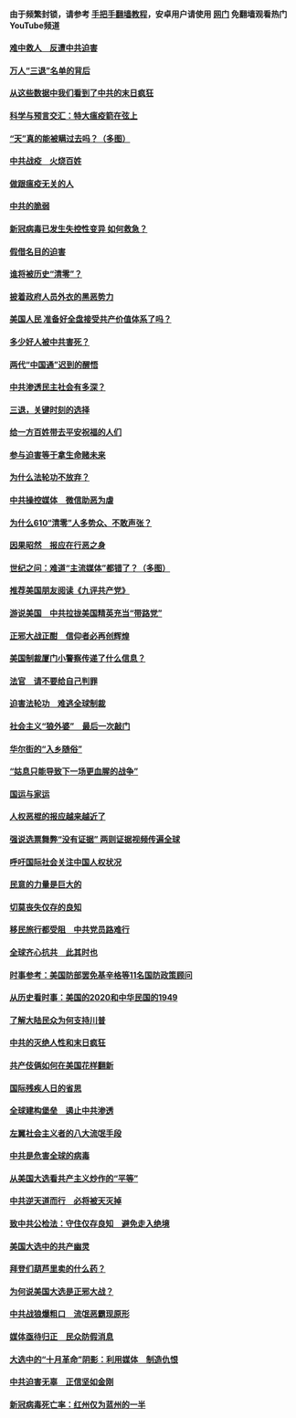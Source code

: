 #### 由于频繁封锁，请参考 [手把手翻墙教程](https://github.com/gfw-breaker/guides/wiki/)，安卓用户请使用 [网门](https://github.com/gfw-breaker/nogfw/blob/master/dl.md?t=01151700) 免翻墙观看热门YouTube频道 

#### [难中救人　反遭中共迫害](../pages/251/418414.md?t=01151700) 

#### [万人“三退”名单的背后](../pages/251/418505.md?t=01151700) 

#### [从这些数据中我们看到了中共的末日疯狂](../pages/251/418420.md?t=01151700) 

#### [科学与预言交汇：特大瘟疫箭在弦上](../pages/251/418266.md?t=01151700) 

#### [“天”真的能被瞒过去吗？（多图）](../pages/251/418308.md?t=01151700) 

#### [中共战疫　火烧百姓](../pages/251/418220.md?t=01151700) 

#### [做跟瘟疫无关的人](../pages/251/418171.md?t=01151700) 

#### [中共的脆弱](../pages/251/418196.md?t=01151700) 

#### [新冠病毒已发生失控性变异 如何救急？](../pages/251/418032.md?t=01151700) 

#### [假借名目的迫害](../pages/251/418055.md?t=01151700) 

#### [谁将被历史“清零”？](../pages/251/417485.md?t=01151700) 

#### [披着政府人员外衣的黑恶势力](../pages/251/417442.md?t=01151700) 

#### [美国人民 准备好全盘接受共产价值体系了吗？](../pages/251/417491.md?t=01151700) 

#### [多少好人被中共害死？](../pages/251/417144.md?t=01151700) 

#### [两代“中国通”迟到的醒悟](../pages/251/417064.md?t=01151700) 

#### [中共渗透民主社会有多深？](../pages/251/417063.md?t=01151700) 

#### [三退，关键时刻的选择](../pages/251/416969.md?t=01151700) 

#### [给一方百姓带去平安祝福的人们](../pages/251/416941.md?t=01151700) 

#### [参与迫害等于拿生命赌未来](../pages/251/416856.md?t=01151700) 

#### [为什么法轮功不放弃？](../pages/251/416864.md?t=01151700) 

#### [中共操控媒体　微信助恶为虐](../pages/251/416724.md?t=01151700) 

#### [为什么610“清零”人多势众、不敢声张？](../pages/251/416632.md?t=01151700) 

#### [因果昭然　报应在行恶之身](../pages/251/416582.md?t=01151700) 

#### [世纪之问：难道“主流媒体”都错了？（多图）](../pages/251/416571.md?t=01151700) 

#### [推荐美国朋友阅读《九评共产党》](../pages/251/416510.md?t=01151700) 

#### [游说美国　中共拉拢美国精英充当“带路党”](../pages/251/416529.md?t=01151700) 

#### [正邪大战正酣　信仰者必再创辉煌](../pages/251/416433.md?t=01151700) 

#### [美国制裁厦门小警察传递了什么信息？](../pages/251/416432.md?t=01151700) 

#### [法官　请不要给自己判罪](../pages/251/416379.md?t=01151700) 

#### [迫害法轮功　难逃全球制裁](../pages/251/416380.md?t=01151700) 

#### [社会主义“狼外婆”　最后一次敲门](../pages/251/416394.md?t=01151700) 

#### [华尔街的“入乡随俗”](../pages/251/416395.md?t=01151700) 

#### [“姑息只能导致下一场更血腥的战争”](../pages/251/416223.md?t=01151700) 

#### [国运与家运](../pages/251/416224.md?t=01151700) 

#### [人权恶棍的报应越来越近了](../pages/251/416276.md?t=01151700) 

#### [强说选票舞弊“没有证据” 两则证据视频传遍全球](../pages/251/416227.md?t=01151700) 

#### [呼吁国际社会关注中国人权状况](../pages/251/416135.md?t=01151700) 

#### [民意的力量是巨大的](../pages/251/416222.md?t=01151700) 

#### [切莫丧失仅存的良知](../pages/251/416134.md?t=01151700) 

#### [移民旅行都受阻　中共党员路难行](../pages/251/416033.md?t=01151700) 

#### [全球齐心抗共　此其时也](../pages/251/415989.md?t=01151700) 

#### [时事参考：美国防部罢免基辛格等11名国防政策顾问](../pages/251/415970.md?t=01151700) 

#### [从历史看时事：美国的2020和中华民国的1949](../pages/251/415949.md?t=01151700) 

#### [了解大陆民众为何支持川普](../pages/251/415950.md?t=01151700) 

#### [中共的灭绝人性和末日疯狂](../pages/251/415944.md?t=01151700) 

#### [共产伎俩如何在美国花样翻新](../pages/251/415908.md?t=01151700) 

#### [国际残疾人日的省思](../pages/251/415849.md?t=01151700) 

#### [全球建构堡垒　遏止中共渗透](../pages/251/415850.md?t=01151700) 

#### [左翼社会主义者的八大流氓手段](../pages/251/415802.md?t=01151700) 

#### [中共是危害全球的病毒](../pages/251/415569.md?t=01151700) 

#### [从美国大选看共产主义炒作的“平等”](../pages/251/415654.md?t=01151700) 

#### [中共逆天道而行　必将被天灭掉](../pages/251/415626.md?t=01151700) 

#### [致中共公检法：守住仅存良知　避免走入绝境](../pages/251/415627.md?t=01151700) 

#### [美国大选中的共产幽灵](../pages/251/415618.md?t=01151700) 

#### [拜登们葫芦里卖的什么药？](../pages/251/415531.md?t=01151700) 

#### [为何说美国大选是正邪大战？](../pages/251/415530.md?t=01151700) 

#### [中共战狼爆粗口　流氓恶霸现原形](../pages/251/415426.md?t=01151700) 

#### [媒体亟待归正　民众防假消息](../pages/251/415402.md?t=01151700) 

#### [大选中的“十月革命”阴影：利用媒体　制造仇恨](../pages/251/415334.md?t=01151700) 

#### [中共迫害无辜　正信坚如金刚](../pages/251/415307.md?t=01151700) 

#### [新冠病毒死亡率：红州仅为蓝州的一半](../pages/251/415164.md?t=01151700) 

